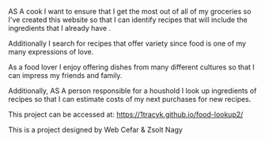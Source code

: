 AS A cook I want to ensure that I get the most out of all of my groceries
so I've created this website so that I can identify recipes that will include the ingredients
that I already have .

Additionally I search for recipes that offer variety
since food is one of my many expressions of love.

As a food lover I enjoy offering dishes from many different cultures so that I can
impress my friends and family.

Additionally, AS A person responsible for a houshold I look up ingredients of recipes
so that I can estimate costs of my next purchases for new recipes.

This project can be accessed at: https://1tracyk.github.io/food-lookup2/

This is a project designed by Web Cefar & Zsolt Nagy
